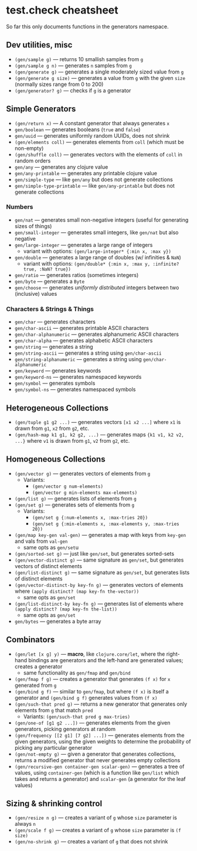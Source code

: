 # test.check cheatsheet

So far this only documents functions in the generators namespace.

## Dev utilities, misc

- `(gen/sample g)` — returns 10 smallish samples from `g`
- `(gen/sample g n)` — generates `n` samples from `g`
- `(gen/generate g)` — generates a single moderately sized value from `g`
- `(gen/generate g size)` — generates a value from `g` with the given
  `size` (normally sizes range from 0 to 200)
- `(gen/generator? g)` — checks if `g` is a generator

## Simple Generators

- `(gen/return x)` — A constant generator that always generates `x`
- `gen/boolean` — generates booleans (`true` and `false`)
- `gen/uuid` — generates uniformly random UUIDs, does not shrink
- `(gen/elements coll)` — generates elements from `coll` (which must be non-empty)
- `(gen/shuffle coll)` — generates vectors with the elements of `coll`
  in random orders
- `gen/any` — generates any clojure value
- `gen/any-printable` — generates any printable clojure value
- `gen/simple-type` — like `gen/any` but does not generate collections
- `gen/simple-type-printable` — like `gen/any-printable` but does not
  generate collections

### Numbers

- `gen/nat` — generates small non-negative integers (useful for generating sizes of things)
- `gen/small-integer` — generates small integers, like `gen/nat` but also negative
- `gen/large-integer` — generates a large range of integers
  - variant with options: `(gen/large-integer* {:min x, :max y})`
- `gen/double` — generates a large range of doubles (w/ infinities & `NaN`)
  - variant with options: `(gen/double* {:min x, :max y, :infinite? true, :NaN? true})`
- `gen/ratio` — generates ratios (sometimes integers)
- `gen/byte` — generates a `Byte`
- `gen/choose` — generates *uniformly distributed* integers between two (inclusive) values

### Characters & Strings & Things

- `gen/char` — generates characters
- `gen/char-ascii` — generates printable ASCII characters
- `gen/char-alphanumeric` — generates alphanumeric ASCII characters
- `gen/char-alpha` — generates alphabetic ASCII characters
- `gen/string` — generates a string
- `gen/string-ascii` — generates a string using `gen/char-ascii`
- `gen/string-alphanumeric` — generates a string using `gen/char-alphanumeric`
- `gen/keyword` — generates keywords
- `gen/keyword-ns` — generates namespaced keywords
- `gen/symbol` — generates symbols
- `gen/symbol-ns` — generates namespaced symbols

## Heterogeneous Collections

- `(gen/tuple g1 g2 ...)` — generates vectors `[x1 x2 ...]` where `x1`
  is drawn from `g1`, `x2` from `g2`, etc.
- `(gen/hash-map k1 g1, k2 g2, ...)` — generates maps `{k1 v1, k2 v2, ...}`
  where `v1` is drawn from `g1`, `v2` from `g2`, etc.


## Homogeneous Collections

- `(gen/vector g)` — generates vectors of elements from `g`
  - Variants:
    - `(gen/vector g num-elements)`
    - `(gen/vector g min-elements max-elements)`
- `(gen/list g)` — generates lists of elements from `g`
- `(gen/set g)` — generates sets of elements from `g`
  - Variants:
    - `(gen/set g {:num-elements x, :max-tries 20})`
    - `(gen/set g {:min-elements x, :max-elements y, :max-tries 20})`
- `(gen/map key-gen val-gen)` — generates a map with keys from `key-gen`
  and vals from `val-gen`
  - same opts as `gen/set`u
- `(gen/sorted-set g)` — just like `gen/set`, but generates sorted-sets
- `(gen/vector-distinct g)` — same signature as `gen/set`, but generates
  vectors of distinct elements
- `(gen/list-distinct g)` — same signature as `gen/set`, but generates
  lists of distinct elements
- `(gen/vector-distinct-by key-fn g)` — generates vectors of elements
  where `(apply distinct? (map key-fn the-vector))`
  - same opts as `gen/set`
- `(gen/list-distinct-by key-fn g)` — generates list of elements
  where `(apply distinct? (map key-fn the-list))`
  - same opts as `gen/set`
- `gen/bytes` — generates a byte array

## Combinators

- `(gen/let [x g] y)` — **macro**, like `clojure.core/let`, where
  the right-hand bindings are generators and the left-hand are
  generated values; creates a generator
  - same functionality as `gen/fmap` and `gen/bind`
- `(gen/fmap f g)` — creates a generator that generates `(f x)` for
  `x` generated from `g`
- `(gen/bind g f)` — similar to `gen/fmap`, but where `(f x)` is itself
  a generator and `(gen/bind g f)` generates values from `(f x)`
- `(gen/such-that pred g)` — returns a new generator that generates
  only elements from `g` that match `pred`
  - Variants: `(gen/such-that pred g max-tries)`
- `(gen/one-of [g1 g2 ...])` — generates elements from the given
  generators, picking generators at random
- `(gen/frequency [[2 g1] [7 g2] ...])` — generates elements from the
  given generators, using the given weights to determine the
  probability of picking any particular generator
- `(gen/not-empty g)` — given a generator that generates collections,
  returns a modified generator that never generates empty collections
- `(gen/recursive-gen container-gen scalar-gen)` — generates a tree of
  values, using `container-gen` (which is a function like `gen/list`
  which takes and returns a generator) and `scalar-gen` (a generator
  for the leaf values)

## Sizing & shrinking control

- `(gen/resize n g)` — creates a variant of `g` whose `size` parameter
  is always `n`
- `(gen/scale f g)` — creates a variant of `g` whose `size` parameter
  is `(f size)`
- `(gen/no-shrink g)` — creates a variant of `g` that does not shrink
